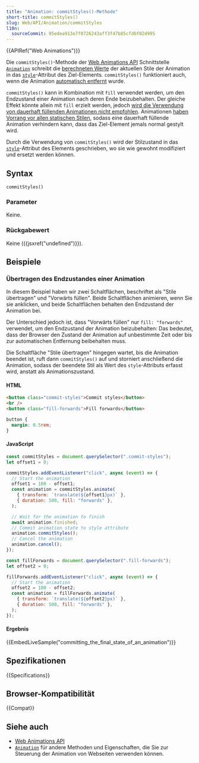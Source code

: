 ```yaml
---
title: "Animation: commitStyles()-Methode"
short-title: commitStyles()
slug: Web/API/Animation/commitStyles
l10n:
  sourceCommit: 95edea913e7f0726243aff3f47b85cfd6f02d995
---
```


{{APIRef("Web Animations")}}

Die `commitStyles()`-Methode der [Web Animations API](/de/docs/Web/API/Web_Animations_API) Schnittstelle [`Animation`](/de/docs/Web/API/Animation) schreibt die [berechneten Werte](/de/docs/Web/CSS/CSS_cascade/Value_processing#computed-value) der aktuellen Stile der Animation in das [`style`](/de/docs/Web/HTML/Global_attributes/style)-Attribut des Ziel-Elements. `commitStyles()` funktioniert auch, wenn die Animation [automatisch entfernt](/de/docs/Web/API/Web_Animations_API/Using_the_Web_Animations_API#automatically_removing_filling_animations) wurde.

`commitStyles()` kann in Kombination mit `fill` verwendet werden, um den Endzustand einer Animation nach deren Ende beizubehalten. Der gleiche Effekt könnte allein mit `fill` erzielt werden, jedoch [wird die Verwendung von dauerhaft füllenden Animationen nicht empfohlen](https://drafts.csswg.org/web-animations-1/#fill-behavior). Animationen [haben Vorrang vor allen statischen Stilen](/de/docs/Web/CSS/CSS_cascade/Cascade#cascading_order), sodass eine dauerhaft füllende Animation verhindern kann, dass das Ziel-Element jemals normal gestylt wird.

Durch die Verwendung von `commitStyles()` wird der Stilzustand in das [`style`](/de/docs/Web/HTML/Global_attributes/style)-Attribut des Elements geschrieben, wo sie wie gewohnt modifiziert und ersetzt werden können.

## Syntax

```js-nolint
commitStyles()
```

### Parameter

Keine.

### Rückgabewert

Keine ({{jsxref("undefined")}}).

## Beispiele

### Übertragen des Endzustandes einer Animation

In diesem Beispiel haben wir zwei Schaltflächen, beschriftet als "Stile übertragen" und "Vorwärts füllen". Beide Schaltflächen animieren, wenn Sie sie anklicken, und beide Schaltflächen behalten den Endzustand der Animation bei.

Der Unterschied jedoch ist, dass "Vorwärts füllen" nur `fill: "forwards"` verwendet, um den Endzustand der Animation beizubehalten: Das bedeutet, dass der Browser den Zustand der Animation auf unbestimmte Zeit oder bis zur automatischen Entfernung beibehalten muss.

Die Schaltfläche "Stile übertragen" hingegen wartet, bis die Animation beendet ist, ruft dann `commitStyles()` auf und storniert anschließend die Animation, sodass der beendete Stil als Wert des `style`-Attributs erfasst wird, anstatt als Animationszustand.

#### HTML

```html
<button class="commit-styles">Commit styles</button>
<br />
<button class="fill-forwards">Fill forwards</button>
```

```css hidden
button {
  margin: 0.5rem;
}
```

#### JavaScript

```js
const commitStyles = document.querySelector(".commit-styles");
let offset1 = 0;

commitStyles.addEventListener("click", async (event) => {
  // Start the animation
  offset1 = 100 - offset1;
  const animation = commitStyles.animate(
    { transform: `translate(${offset1}px)` },
    { duration: 500, fill: "forwards" },
  );

  // Wait for the animation to finish
  await animation.finished;
  // Commit animation state to style attribute
  animation.commitStyles();
  // Cancel the animation
  animation.cancel();
});

const fillForwards = document.querySelector(".fill-forwards");
let offset2 = 0;

fillForwards.addEventListener("click", async (event) => {
  // Start the animation
  offset2 = 100 - offset2;
  const animation = fillForwards.animate(
    { transform: `translate(${offset2}px)` },
    { duration: 500, fill: "forwards" },
  );
});
```

#### Ergebnis

{{EmbedLiveSample("committing_the_final_state_of_an_animation")}}

## Spezifikationen

{{Specifications}}

## Browser-Kompatibilität

{{Compat}}

## Siehe auch

- [Web Animations API](/de/docs/Web/API/Web_Animations_API)
- [`Animation`](/de/docs/Web/API/Animation) für andere Methoden und Eigenschaften, die Sie zur Steuerung der Animation von Webseiten verwenden können.
